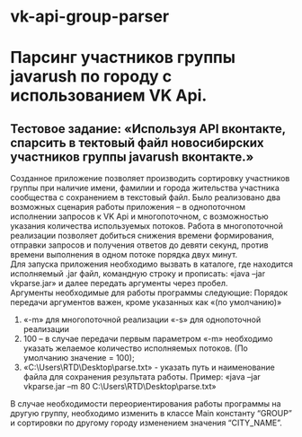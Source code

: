 # vk-api-group-parser
Парсинг участников группы javarush по городу с использованием VK Api.<br>
======================================
Тестовое задание: «Используя API вконтакте, спарсить в тектовый файл новосибирских участников группы javarush вконтакте.»<br>
------------
Созданное приложение позволяет производить сортировку участников группы при наличие имени, фамилии и города жительства  участника сообщества c сохранением в текстовый файл.
Было реализовано два возможных сценария работы приложения – в однопоточном исполнении запросов к VK Api и многопоточном, с возможностью указания количества используемых потоков.
Работа в многопоточной реализации позволяет добиться снижения времени формирования, отправки запросов и получения ответов до девяти секунд, против времени выполнения в одном потоке порядка двух минут.<br>
Для запуска приложения необходимо вызвать в каталоге, где находится исполняемый .jar файл, командную строку и прописать: «java –jar vkparse.jar» и далее передать аргументы через пробел.<br>
Аргументы необходимые для работы программы следующие:
Порядок передачи аргументов важен,  кроме указанных как «(по умолчанию)»
1)	«-m» для многопоточной реализации
«-s» для однопоточной реализации
2)	100 – в случае передачи первым параметром «-m» необходимо указать желаемое количество исполняемых потоков. (По умолчанию значение = 100);
3)	«C:\Users\RTD\Desktop\parse.txt»  -   указать  путь  и наименование файла для сохранения результата работы. 
Пример: «java –jar vkparse.jar –m 80 C:\Users\RTD\Desktop\parse.txt»

В случае необходимости переориентирования работы программы на другую группу, необходимо изменить в классе Main константу  “GROUP” и сортировки по другому городу изменением значения “CITY_NAME”.

